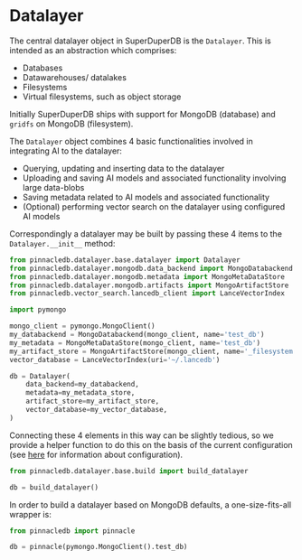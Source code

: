 # Datalayer

The central datalayer object in SuperDuperDB is the `Datalayer`.
This is intended as an abstraction which comprises:

- Databases
- Datawarehouses/ datalakes
- Filesystems
- Virtual filesystems, such as object storage

Initially SuperDuperDB ships with support for MongoDB (database) and `gridfs` on MongoDB (filesystem).


The `Datalayer` object combines 4 basic functionalities involved in integrating AI to the datalayer:

- Querying, updating and inserting data to the datalayer
- Uploading and saving AI models and associated functionality involving large data-blobs
- Saving metadata related to AI models and associated functionality
- (Optional) performing vector search on the datalayer using configured AI models

Correspondingly a datalayer may be built by passing these 4 items to the `Datalayer.__init__` method:

```python
from pinnacledb.datalayer.base.datalayer import Datalayer
from pinnacledb.datalayer.mongodb.data_backend import MongoDatabackend
from pinnacledb.datalayer.mongodb.metadata import MongoMetaDataStore
from pinnacledb.datalayer.mongodb.artifacts import MongoArtifactStore
from pinnacledb.vector_search.lancedb_client import LanceVectorIndex

import pymongo

mongo_client = pymongo.MongoClient()
my_databackend = MongoDatabackend(mongo_client, name='test_db')
my_metadata = MongoMetaDataStore(mongo_client, name='test_db')
my_artifact_store = MongoArtifactStore(mongo_client, name='_filesystem:test_db')
vector_database = LanceVectorIndex(uri='~/.lancedb')

db = Datalayer(
    data_backend=my_databackend,
    metadata=my_metadata_store,
    artifact_store=my_artifact_store,
    vector_database=my_vector_database,
)
```

Connecting these 4 elements in this way can be slightly tedious, so we provide a helper function to do this on 
the basis of the current configuration (see [here]() for information about configuration).

```python
from pinnacledb.datalayer.base.build import build_datalayer

db = build_datalayer()
```

In order to build a datalayer based on MongoDB defaults, a one-size-fits-all wrapper is:

```python
from pinnacledb import pinnacle

db = pinnacle(pymongo.MongoClient().test_db)
```